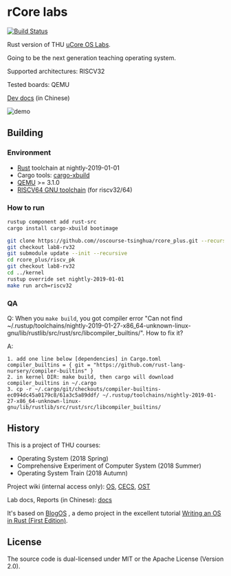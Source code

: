 # rCore labs

[![Build Status](https://travis-ci.org/oscourse-tsinghua/RustOS.svg?branch=lab8-rv32)](https://travis-ci.org/oscourse-tsinghua/RustOS)

Rust version of THU [uCore OS  Labs](https://github.com/chyyuu/ucore_os_lab).

Going to be the next generation teaching operating system.

Supported architectures: RISCV32

Tested boards: QEMU

[Dev docs](https://rucore.gitbook.io/rust-os-docs/) (in Chinese)

![demo](./docs/2_OSLab/os2atc/demo.png)

## Building

### Environment

* [Rust](https://www.rust-lang.org) toolchain at nightly-2019-01-01
* Cargo tools: [cargo-xbuild](https://github.com/rust-osdev/cargo-xbuild)
* [QEMU](https://www.qemu.org) >= 3.1.0
* [RISCV64 GNU toolchain](https://www.sifive.com/boards) (for riscv32/64)


### How to run

```bash
rustup component add rust-src
cargo install cargo-xbuild bootimage
```

```bash
git clone https://github.com//oscourse-tsinghua/rcore_plus.git --recursive
git checkout lab8-rv32
git submodule update --init --recursive
cd rcore_plus/riscv_pk
git checkout lab8-rv32
cd ../kernel
rustup override set nightly-2019-01-01
make run arch=riscv32
```

### QA
Q: When you `make build`, you got compiler error "Can not find ~/.rustup/toolchains/nightly-2019-01-27-x86_64-unknown-linux-gnu/lib/rustlib/src/rust/src/libcompiler_builtins/". How to fix it?

A: 
```
1. add one line below [dependencies] in Cargo.toml 
compiler_builtins = { git = "https://github.com/rust-lang-nursery/compiler-builtins" }
2. in kernel DIR: make build, then cargo will download compiler_builtins in ~/.cargo
3. cp -r ~/.cargo/git/checkouts/compiler-builtins-ec094dc45a0179c8/61a3c5a89ddf/ ~/.rustup/toolchains/nightly-2019-01-27-x86_64-unknown-linux-gnu/lib/rustlib/src/rust/src/libcompiler_builtins/
```

## History

This is a project of THU courses:

* Operating System (2018 Spring) 
* Comprehensive Experiment of Computer System (2018 Summer)
* Operating System Train (2018 Autumn)

Project wiki (internal access only): [OS](http://os.cs.tsinghua.edu.cn/oscourse/OS2018spring/projects/g11), [CECS](http://os.cs.tsinghua.edu.cn/oscourse/csproject2018/group05), [OST](http://os.cs.tsinghua.edu.cn/oscourse/OsTrain2018)

Lab docs, Reports (in Chinese): [docs](./docs)

It's based on [BlogOS](https://github.com/phil-opp/blog_os) , a demo project in the excellent tutorial [Writing an OS in Rust (First Edition)](https://os.phil-opp.com/first-edition/).

## License

The source code is dual-licensed under MIT or the Apache License (Version 2.0).
